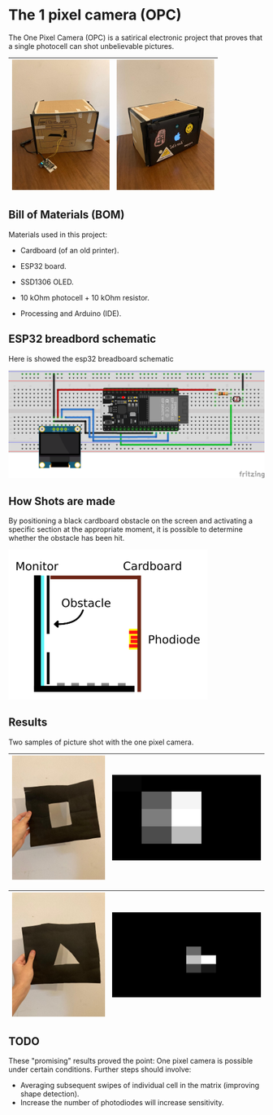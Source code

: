 # The 1 pixel camera (OPC)

The One Pixel Camera (OPC) is a satirical electronic project that proves that a single photocell can shot unbelievable pictures.

| <img src="./img/front.jpeg" alt="Front" style="zoom:25%;" /> | <img src="./img/back.jpeg" alt="Back" style="zoom:25%;" /> |
| ------------------------------------------------------------ | ---------------------------------------------------------- |



## Bill of Materials (BOM)

Materials used in this project:

* Cardboard (of an old printer).

* ESP32 board.

* SSD1306 OLED.

* 10 kOhm photocell + 10 kOhm resistor.

* Processing and Arduino (IDE).

  

## ESP32 breadbord schematic

Here is showed the esp32 breadboard schematic

<img src="./img/1_pix_camera_bb.png" alt="breadboard" style="zoom:50%;" />

## How Shots are made

By positioning a black cardboard obstacle on the screen and activating a specific section at the appropriate moment, it is possible to determine whether the obstacle has been hit.



<img src="./img/scheme.png" alt="scheme" style="zoom:50%;" />



## Results

Two samples of picture shot with the one pixel camera.

| <img src="./img/square_probe.jpeg" alt="Square probe" style="zoom:25%;" /> | <img src="./img/square_result.png" alt="Square probe" style="zoom:30%;" /> |
| ------------------------------------------------------------ | ------------------------------------------------------------ |



| <img src="./img/triangle_probe.jpeg" alt="Square probe" style="zoom:25%;" /> | <img src="./img/triangle_result.png" alt="Square probe" style="zoom:30%;" /> |
| ------------------------------------------------------------ | ------------------------------------------------------------ |



## TODO

These "promising" results proved the point: One pixel camera is possible under certain conditions. Further steps should involve:

* Averaging subsequent swipes of individual cell in the matrix (improving shape detection).
* Increase the number of photodiodes will increase sensitivity.

